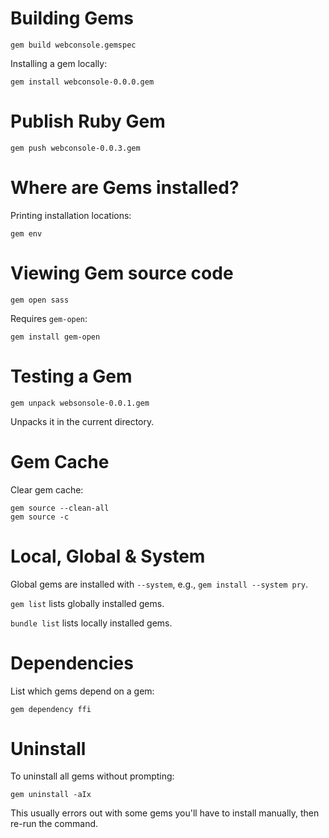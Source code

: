 # Building Gems

	gem build webconsole.gemspec

Installing a gem locally:

	gem install webconsole-0.0.0.gem

# Publish Ruby Gem

	gem push webconsole-0.0.3.gem

# Where are Gems installed?

Printing installation locations:

	gem env

# Viewing Gem source code

	gem open sass

Requires `gem-open`:

	gem install gem-open

# Testing a Gem

	gem unpack websonsole-0.0.1.gem

Unpacks it in the current directory.

# Gem Cache

Clear gem cache:

	gem source --clean-all
	gem source -c

# Local, Global & System

Global gems are installed with `--system`, e.g., `gem install --system pry`.

`gem list` lists globally installed gems.

`bundle list` lists locally installed gems.

# Dependencies

List which gems depend on a gem:

    gem dependency ffi

# Uninstall

To uninstall all gems without prompting:

    gem uninstall -aIx

This usually errors out with some gems you'll have to install manually, then re-run the command.
